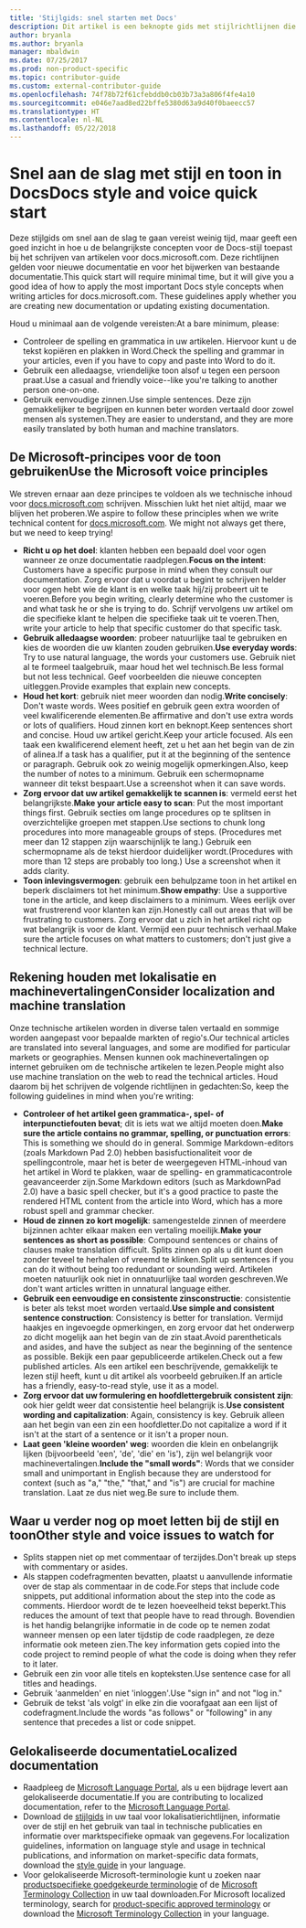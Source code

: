 ```yaml
---
title: 'Stijlgids: snel starten met Docs'
description: Dit artikel is een beknopte gids met stijlrichtlijnen die alleen de essentiële onderwerpen bevat om aan de slag te gaan met docs.microsoft.com.
author: bryanla
ms.author: bryanla
manager: mbaldwin
ms.date: 07/25/2017
ms.prod: non-product-specific
ms.topic: contributor-guide
ms.custom: external-contributor-guide
ms.openlocfilehash: 74f78b72f61cfebddb0cb03b73a3a806f4fe4a10
ms.sourcegitcommit: e046e7aad8ed22bffe5380d63a9d40f0baeecc57
ms.translationtype: HT
ms.contentlocale: nl-NL
ms.lasthandoff: 05/22/2018
---
```

# <a name="docs-style-and-voice-quick-start"></a><span data-ttu-id="af624-103">Snel aan de slag met stijl en toon in Docs</span><span class="sxs-lookup"><span data-stu-id="af624-103">Docs style and voice quick start</span></span>

<span data-ttu-id="af624-104">Deze stijlgids om snel aan de slag te gaan vereist weinig tijd, maar geeft een goed inzicht in hoe u de belangrijkste concepten voor de Docs-stijl toepast bij het schrijven van artikelen voor docs.microsoft.com. Deze richtlijnen gelden voor nieuwe documentatie en voor het bijwerken van bestaande documentatie.</span><span class="sxs-lookup"><span data-stu-id="af624-104">This quick start will require minimal time, but it will give you a good idea of how to apply the most important Docs style concepts when writing articles for docs.microsoft.com. These guidelines apply whether you are creating new documentation or updating existing documentation.</span></span>

<span data-ttu-id="af624-105">Houd u minimaal aan de volgende vereisten:</span><span class="sxs-lookup"><span data-stu-id="af624-105">At a bare minimum, please:</span></span>

- <span data-ttu-id="af624-106">Controleer de spelling en grammatica in uw artikelen. Hiervoor kunt u de tekst kopiëren en plakken in Word.</span><span class="sxs-lookup"><span data-stu-id="af624-106">Check the spelling and grammar in your articles, even if you have to copy and paste into Word to do it.</span></span>
- <span data-ttu-id="af624-107">Gebruik een alledaagse, vriendelijke toon alsof u tegen een persoon praat.</span><span class="sxs-lookup"><span data-stu-id="af624-107">Use a casual and friendly voice--like you're talking to another person one-on-one.</span></span>
- <span data-ttu-id="af624-108">Gebruik eenvoudige zinnen.</span><span class="sxs-lookup"><span data-stu-id="af624-108">Use simple sentences.</span></span> <span data-ttu-id="af624-109">Deze zijn gemakkelijker te begrijpen en kunnen beter worden vertaald door zowel mensen als systemen.</span><span class="sxs-lookup"><span data-stu-id="af624-109">They are easier to understand, and they are more easily translated by both human and machine translators.</span></span>

## <a name="use-the-microsoft-voice-principles"></a><span data-ttu-id="af624-110">De Microsoft-principes voor de toon gebruiken</span><span class="sxs-lookup"><span data-stu-id="af624-110">Use the Microsoft voice principles</span></span>

<span data-ttu-id="af624-111">We streven ernaar aan deze principes te voldoen als we technische inhoud voor [docs.microsoft.com](https://docs.microsoft.com) schrijven. Misschien lukt het niet altijd, maar we blijven het proberen.</span><span class="sxs-lookup"><span data-stu-id="af624-111">We aspire to follow these principles when we write technical content for [docs.microsoft.com](https://docs.microsoft.com). We might not always get there, but we need to keep trying!</span></span>

- <span data-ttu-id="af624-112">**Richt u op het doel**: klanten hebben een bepaald doel voor ogen wanneer ze onze documentatie raadplegen.</span><span class="sxs-lookup"><span data-stu-id="af624-112">**Focus on the intent**: Customers have a specific purpose in mind when they consult our documentation.</span></span> <span data-ttu-id="af624-113">Zorg ervoor dat u voordat u begint te schrijven helder voor ogen hebt wie de klant is en welke taak hij/zij probeert uit te voeren.</span><span class="sxs-lookup"><span data-stu-id="af624-113">Before you begin writing, clearly determine who the customer is and what task he or she is trying to do.</span></span> <span data-ttu-id="af624-114">Schrijf vervolgens uw artikel om die specifieke klant te helpen die specifieke taak uit te voeren.</span><span class="sxs-lookup"><span data-stu-id="af624-114">Then, write your article to help that specific customer do that specific task.</span></span>
- <span data-ttu-id="af624-115">**Gebruik alledaagse woorden**: probeer natuurlijke taal te gebruiken en kies de woorden die uw klanten zouden gebruiken.</span><span class="sxs-lookup"><span data-stu-id="af624-115">**Use everyday words**: Try to use natural language, the words your customers use.</span></span> <span data-ttu-id="af624-116">Gebruik niet al te formeel taalgebruik, maar houd het wel technisch.</span><span class="sxs-lookup"><span data-stu-id="af624-116">Be less formal but not less technical.</span></span> <span data-ttu-id="af624-117">Geef voorbeelden die nieuwe concepten uitleggen.</span><span class="sxs-lookup"><span data-stu-id="af624-117">Provide examples that explain new concepts.</span></span>
- <span data-ttu-id="af624-118">**Houd het kort**: gebruik niet meer woorden dan nodig.</span><span class="sxs-lookup"><span data-stu-id="af624-118">**Write concisely**: Don't waste words.</span></span> <span data-ttu-id="af624-119">Wees positief en gebruik geen extra woorden of veel kwalificerende elementen.</span><span class="sxs-lookup"><span data-stu-id="af624-119">Be affirmative and don't use extra words or lots of qualifiers.</span></span> <span data-ttu-id="af624-120">Houd zinnen kort en beknopt.</span><span class="sxs-lookup"><span data-stu-id="af624-120">Keep sentences short and concise.</span></span> <span data-ttu-id="af624-121">Houd uw artikel gericht.</span><span class="sxs-lookup"><span data-stu-id="af624-121">Keep your article focused.</span></span> <span data-ttu-id="af624-122">Als een taak een kwalificerend element heeft, zet u het aan het begin van de zin of alinea.</span><span class="sxs-lookup"><span data-stu-id="af624-122">If a task has a qualifier, put it at the beginning of the sentence or paragraph.</span></span> <span data-ttu-id="af624-123">Gebruik ook zo weinig mogelijk opmerkingen.</span><span class="sxs-lookup"><span data-stu-id="af624-123">Also, keep the number of notes to a minimum.</span></span> <span data-ttu-id="af624-124">Gebruik een schermopname wanneer dit tekst bespaart.</span><span class="sxs-lookup"><span data-stu-id="af624-124">Use a screenshot when it can save words.</span></span>
- <span data-ttu-id="af624-125">**Zorg ervoor dat uw artikel gemakkelijk te scannen is**: vermeld eerst het belangrijkste.</span><span class="sxs-lookup"><span data-stu-id="af624-125">**Make your article easy to scan**: Put the most important things first.</span></span> <span data-ttu-id="af624-126">Gebruik secties om lange procedures op te splitsen in overzichtelijke groepen met stappen.</span><span class="sxs-lookup"><span data-stu-id="af624-126">Use sections to chunk long procedures into more manageable groups of steps.</span></span> <span data-ttu-id="af624-127">(Procedures met meer dan 12 stappen zijn waarschijnlijk te lang.) Gebruik een schermopname als de tekst hierdoor duidelijker wordt.</span><span class="sxs-lookup"><span data-stu-id="af624-127">(Procedures with more than 12 steps are probably too long.) Use a screenshot when it adds clarity.</span></span>
- <span data-ttu-id="af624-128">**Toon inlevingsvermogen**: gebruik een behulpzame toon in het artikel en beperk disclaimers tot het minimum.</span><span class="sxs-lookup"><span data-stu-id="af624-128">**Show empathy**: Use a supportive tone in the article, and keep disclaimers to a minimum.</span></span> <span data-ttu-id="af624-129">Wees eerlijk over wat frustrerend voor klanten kan zijn.</span><span class="sxs-lookup"><span data-stu-id="af624-129">Honestly call out areas that will be frustrating to customers.</span></span> <span data-ttu-id="af624-130">Zorg ervoor dat u zich in het artikel richt op wat belangrijk is voor de klant. Vermijd een puur technisch verhaal.</span><span class="sxs-lookup"><span data-stu-id="af624-130">Make sure the article focuses on what matters to customers; don't just give a technical lecture.</span></span>

## <a name="consider-localization-and-machine-translation"></a><span data-ttu-id="af624-131">Rekening houden met lokalisatie en machinevertalingen</span><span class="sxs-lookup"><span data-stu-id="af624-131">Consider localization and machine translation</span></span>

<span data-ttu-id="af624-132">Onze technische artikelen worden in diverse talen vertaald en sommige worden aangepast voor bepaalde markten of regio's.</span><span class="sxs-lookup"><span data-stu-id="af624-132">Our technical articles are translated into several languages, and some are modified for particular markets or geographies.</span></span> <span data-ttu-id="af624-133">Mensen kunnen ook machinevertalingen op internet gebruiken om de technische artikelen te lezen.</span><span class="sxs-lookup"><span data-stu-id="af624-133">People might also use machine translation on the web to read the technical articles.</span></span> <span data-ttu-id="af624-134">Houd daarom bij het schrijven de volgende richtlijnen in gedachten:</span><span class="sxs-lookup"><span data-stu-id="af624-134">So, keep the following guidelines in mind when you're writing:</span></span>

- <span data-ttu-id="af624-135">**Controleer of het artikel geen grammatica-, spel- of interpunctiefouten bevat**; dit is iets wat we altijd moeten doen.</span><span class="sxs-lookup"><span data-stu-id="af624-135">**Make sure the article contains no grammar, spelling, or punctuation errors**: This is something we should do in general.</span></span> <span data-ttu-id="af624-136">Sommige Markdown-editors (zoals Markdown Pad 2.0) hebben basisfuctionaliteit voor de spellingcontrole, maar het is beter de weergegeven HTML-inhoud van het artikel in Word te plakken, waar de spelling- en grammaticacontrole geavanceerder zijn.</span><span class="sxs-lookup"><span data-stu-id="af624-136">Some Markdown editors (such as MarkdownPad 2.0) have a basic spell checker, but it's a good practice to paste the rendered HTML content from the article into Word, which has a more robust spell and grammar checker.</span></span>
- <span data-ttu-id="af624-137">**Houd de zinnen zo kort mogelijk**: samengestelde zinnen of meerdere bijzinnen achter elkaar maken een vertaling moeilijk.</span><span class="sxs-lookup"><span data-stu-id="af624-137">**Make your sentences as short as possible**: Compound sentences or chains of clauses make translation difficult.</span></span> <span data-ttu-id="af624-138">Splits zinnen op als u dit kunt doen zonder teveel te herhalen of vreemd te klinken.</span><span class="sxs-lookup"><span data-stu-id="af624-138">Split up sentences if you can do it without being too redundant or sounding weird.</span></span> <span data-ttu-id="af624-139">Artikelen moeten natuurlijk ook niet in onnatuurlijke taal worden geschreven.</span><span class="sxs-lookup"><span data-stu-id="af624-139">We don't want articles written in unnatural language either.</span></span>
- <span data-ttu-id="af624-140">**Gebruik een eenvoudige en consistente zinsconstructie**: consistentie is beter als tekst moet worden vertaald.</span><span class="sxs-lookup"><span data-stu-id="af624-140">**Use simple and consistent sentence construction**: Consistency is better for translation.</span></span> <span data-ttu-id="af624-141">Vermijd haakjes en ingevoegde opmerkingen, en zorg ervoor dat het onderwerp zo dicht mogelijk aan het begin van de zin staat.</span><span class="sxs-lookup"><span data-stu-id="af624-141">Avoid parentheticals and asides, and have the subject as near the beginning of the sentence as possible.</span></span> <span data-ttu-id="af624-142">Bekijk een paar gepubliceerde artikelen.</span><span class="sxs-lookup"><span data-stu-id="af624-142">Check out a few published articles.</span></span> <span data-ttu-id="af624-143">Als een artikel een beschrijvende, gemakkelijk te lezen stijl heeft, kunt u dit artikel als voorbeeld gebruiken.</span><span class="sxs-lookup"><span data-stu-id="af624-143">If an article has a friendly, easy-to-read style, use it as a model.</span></span>
- <span data-ttu-id="af624-144">**Zorg ervoor dat uw formulering en hoofdlettergebruik consistent zijn**: ook hier geldt weer dat consistentie heel belangrijk is.</span><span class="sxs-lookup"><span data-stu-id="af624-144">**Use consistent wording and capitalization**: Again, consistency is key.</span></span> <span data-ttu-id="af624-145">Gebruik alleen aan het begin van een zin een hoofdletter.</span><span class="sxs-lookup"><span data-stu-id="af624-145">Do not capitalize a word if it isn't at the start of a sentence or it isn't a proper noun.</span></span>
- <span data-ttu-id="af624-146">**Laat geen 'kleine woorden' weg**: woorden die klein en onbelangrijk lijken (bijvoorbeeld 'een', 'de', 'die' en 'is'), zijn wel belangrijk voor machinevertalingen.</span><span class="sxs-lookup"><span data-stu-id="af624-146">**Include the "small words"**: Words that we consider small and unimportant in English because they are understood for context (such as "a," "the," "that," and "is") are crucial for machine translation.</span></span> <span data-ttu-id="af624-147">Laat ze dus niet weg.</span><span class="sxs-lookup"><span data-stu-id="af624-147">Be sure to include them.</span></span>

## <a name="other-style-and-voice-issues-to-watch-for"></a><span data-ttu-id="af624-148">Waar u verder nog op moet letten bij de stijl en toon</span><span class="sxs-lookup"><span data-stu-id="af624-148">Other style and voice issues to watch for</span></span>

- <span data-ttu-id="af624-149">Splits stappen niet op met commentaar of terzijdes.</span><span class="sxs-lookup"><span data-stu-id="af624-149">Don't break up steps with commentary or asides.</span></span>
- <span data-ttu-id="af624-150">Als stappen codefragmenten bevatten, plaatst u aanvullende informatie over de stap als commentaar in de code.</span><span class="sxs-lookup"><span data-stu-id="af624-150">For steps that include code snippets, put additional information about the step into the code as comments.</span></span> <span data-ttu-id="af624-151">Hierdoor wordt de te lezen hoeveelheid tekst beperkt.</span><span class="sxs-lookup"><span data-stu-id="af624-151">This reduces the amount of text that people have to read through.</span></span> <span data-ttu-id="af624-152">Bovendien is het handig belangrijke informatie in de code op te nemen zodat wanneer mensen op een later tijdstip de code raadplegen, ze deze informatie ook meteen zien.</span><span class="sxs-lookup"><span data-stu-id="af624-152">The key information gets copied into the code project to remind people of what the code is doing when they refer to it later.</span></span>
- <span data-ttu-id="af624-153">Gebruik een zin voor alle titels en kopteksten.</span><span class="sxs-lookup"><span data-stu-id="af624-153">Use sentence case for all titles and headings.</span></span>
- <span data-ttu-id="af624-154">Gebruik 'aanmelden' en niet 'inloggen'.</span><span class="sxs-lookup"><span data-stu-id="af624-154">Use "sign in" and not "log in."</span></span>
- <span data-ttu-id="af624-155">Gebruik de tekst 'als volgt' in elke zin die voorafgaat aan een lijst of codefragment.</span><span class="sxs-lookup"><span data-stu-id="af624-155">Include the words "as follows" or "following" in any sentence that precedes a list or code snippet.</span></span>

## <a name="localized-documentation"></a><span data-ttu-id="af624-156">Gelokaliseerde documentatie</span><span class="sxs-lookup"><span data-stu-id="af624-156">Localized documentation</span></span>

- <span data-ttu-id="af624-157">Raadpleeg de [Microsoft Language Portal](https://www.microsoft.com/Language/Default.aspx), als u een bijdrage levert aan gelokaliseerde documentatie.</span><span class="sxs-lookup"><span data-stu-id="af624-157">If you are contributing to localized documentation, refer to the [Microsoft Language Portal](https://www.microsoft.com/Language/Default.aspx).</span></span>
- <span data-ttu-id="af624-158">Download de [stijlgids](https://www.microsoft.com/Language/StyleGuides.aspx) in uw taal voor lokalisatierichtlijnen, informatie over de stijl en het gebruik van taal in technische publicaties en informatie over marktspecifieke opmaak van gegevens.</span><span class="sxs-lookup"><span data-stu-id="af624-158">For localization guidelines, information on language style and usage in technical publications, and information on market-specific data formats, download the [style guide](https://www.microsoft.com/Language/StyleGuides.aspx) in your language.</span></span>
- <span data-ttu-id="af624-159">Voor gelokaliseerde Microsoft-terminologie kunt u zoeken naar [productspecifieke goedgekeurde terminologie](https://www.microsoft.com/Language/Search.aspx) of de [Microsoft Terminology Collection](https://www.microsoft.com/Language/Terminology.aspx) in uw taal downloaden.</span><span class="sxs-lookup"><span data-stu-id="af624-159">For Microsoft localized terminology, search for [product-specific approved terminology](https://www.microsoft.com/Language/Search.aspx) or download the [Microsoft Terminology Collection](https://www.microsoft.com/Language/Terminology.aspx) in your language.</span></span>
